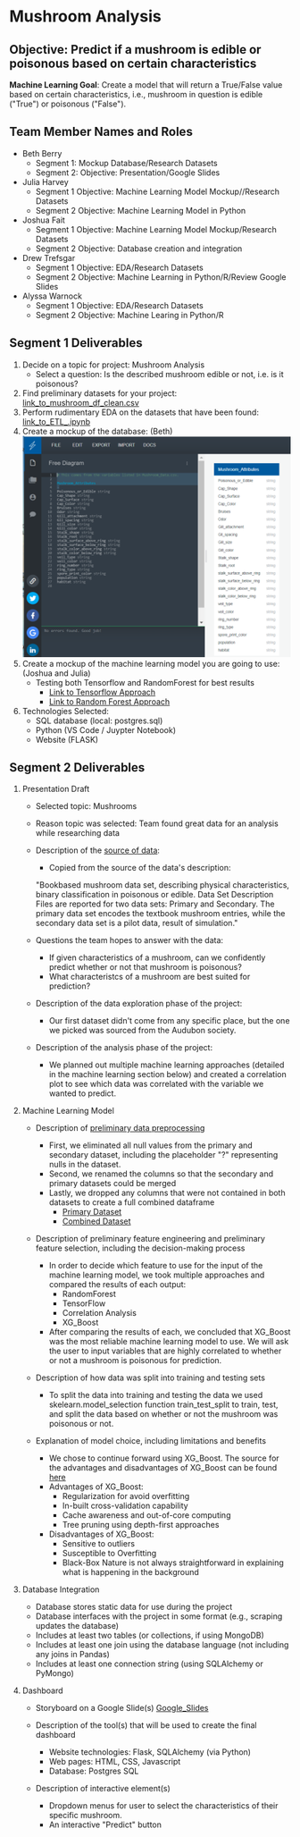 # Mushroom Analysis
## **Objective:** Predict if a mushroom is edible or poisonous based on certain characteristics

**Machine Learning Goal**: Create a model that will return a True/False value based on certain characteristics, i.e., mushroom in question is edible ("True") or poisonous ("False").

## Team Member Names and Roles
- Beth Berry 
    * Segment 1: Mockup Database/Research Datasets
    * Segment 2: Objective: Presentation/Google Slides
- Julia Harvey
    * Segment 1 Objective: Machine Learning Model Mockup//Research Datasets
    * Segment 2 Objective: Machine Learning Model in Python 
- Joshua Fait
    * Segment 1 Objective: Machine Learning Model Mockup/Research Datasets
    * Segment 2 Objective: Database creation and integration
- Drew Trefsgar
    * Segment 1 Objective: EDA/Research Datasets
    * Segment 2 Objective: Machine Learning in Python/R/Review Google Slides
- Alyssa Warnock 
    * Segment 1 Objective: EDA/Research Datasets
    * Segment 2 Objective: Machine Learing in Python/R 

## Segment 1 Deliverables
1. Decide on a topic for project: Mushroom Analysis
    * Select a question: Is the described mushroom edible or not, i.e. is it poisonous?
2. Find preliminary datasets for your project: [link_to_mushroom_df_clean.csv](Resources/mushroom_df_clean.csv)
3. Perform rudimentary EDA on the datasets that have been found: [link_to_ETL_.ipynb](ETL%20.ipynb)
4. Create a mockup of the database: (Beth) <img src="static/images/Mushroom_data.PNG" width="490" />
5. Create a mockup of the machine learning model you are going to use: (Joshua and Julia)
    * Testing both Tensorflow and RandomForest for best results
	    - [Link to Tensorflow Approach](Archive/machineLearning.ipynb)
	    - [Link to Random Forest Approach](Archive/RandomForest%20Machine%20Learning%20.ipynb)
6. Technologies Selected:
    * SQL database (local: postgres.sql)
    * Python (VS Code / Juypter Notebook)
    * Website (FLASK)

## Segment 2 Deliverables 
1. Presentation Draft     
    * Selected topic: Mushrooms
    * Reason topic was selected: Team found great data for an analysis while researching data
    * Description of the [source of data](https://github.com/ghattab/secondarydata):
        - Copied from the source of the data's description: 

        "Bookbased mushroom data set, describing physical characteristics, binary classification in poisonous or edible. Data Set Description Files are reported for two data sets: Primary and Secondary. The primary data set encodes the textbook mushroom entries, while the secondary data set is a pilot data, result of simulation." 

    * Questions the team hopes to answer with the data:
        - If given characteristics of a mushroom, can we confidently predict whether or not that mushroom is poisonous? 
        - What characteristcs of a mushroom are best suited for prediction?

    * Description of the data exploration phase of the project:
        - Our first dataset didn't come from any specific place, but the one we picked was sourced from the Audubon society.

    * Description of the analysis phase of the project:
        - We planned out multiple machine learning approaches (detailed in the machine learning section below) and created a correlation plot to see which data was correlated with the variable we wanted to predict.

2. Machine Learning Model 
    * Description of [preliminary data preprocessing](https://github.com/awar2170/Team1_FinalProject/blob/main/ETL%20.ipynb)
        - First, we eliminated all null values from the primary and secondary dataset, including the placeholder "?" representing nulls in the dataset. 
        - Second, we renamed the columns so that the secondary and primary datasets could be merged 
        - Lastly, we dropped any columns that were not contained in both datasets to create a full combined dataframe
            - [Primary Dataset](https://github.com/awar2170/Team1_FinalProject/blob/main/Resources/mushrooms_df_clean.csv)
            - [Combined Dataset](https://github.com/awar2170/Team1_FinalProject/blob/main/Resources/mushrooms_combined_df_clean.csv)

    * Description of preliminary feature engineering and preliminary feature selection, including the decision-making process
        - In order to decide which feature to use for the input of the machine learning model, we took multiple approaches and compared the results of each output: 
            - RandomForest
            - TensorFlow
            - Correlation Analysis 
            - XG_Boost
        - After comparing the results of each, we concluded that XG_Boost was the most reliable machine learning model to use.  We will ask the user to input variables that are highly correlated to whether or not a mushroom is poisonous for prediction. 
    
    * Description of how data was split into training and testing sets
        - To split the data into training and testing the data we used skelearn.model_selection function train_test_split to train, test, and split the data based on whether or not the mushroom was poisonous or not.
    
    * Explanation of model choice, including limitations and benefits
        - We chose to continue forward using XG_Boost.  The source for the advantages and disadvantages of XG_Boost can be found [here](https://www.youtube.com/watch?v=lUnoC7n87Kc)  
        - Advantages of XG_Boost: 
            - Regularization for avoid overfitting 
            - In-built cross-validation capability 
            - Cache awareness and out-of-core computing 
            - Tree pruning using depth-first approaches
        - Disadvantages of XG_Boost:
            - Sensitive to outliers 
            - Susceptible to Overfitting
            - Black-Box Nature is not always straightforward in explaining what is happening in the background

3. Database Integration 
    * Database stores static data for use during the project
    * Database interfaces with the project in some format (e.g., scraping updates the database)
    * Includes at least two tables (or collections, if using MongoDB)
    * Includes at least one join using the database language (not including any joins in Pandas)
    * Includes at least one connection string (using SQLAlchemy or PyMongo)

4. Dashboard
    * Storyboard on a Google Slide(s) [Google_Slides](https://docs.google.com/presentation/d/12lNlyuxWgLuAV3Top4ni89GIcjQz9xi5oPzYISy7Gzc/edit?usp=sharing)
    * Description of the tool(s) that will be used to create the final dashboard
        - Website technologies: Flask, SQLAlchemy (via Python)
        - Web pages: HTML, CSS, Javascript
        - Database: Postgres SQL

    * Description of interactive element(s)
        - Dropdown menus for user to select the characteristics of their specific mushroom. 
        - An interactive "Predict" button 
